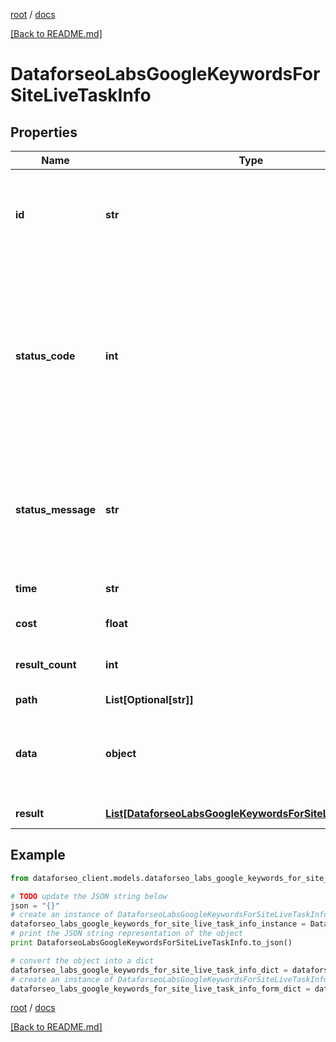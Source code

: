 [root](./../ "root") / [docs](./ "docs")

[[Back to README.md]](./../README.md "[Back to README.md]")

# DataforseoLabsGoogleKeywordsForSiteLiveTaskInfo

## Properties

Name | Type | Description | Notes
------------ | ------------- | ------------- | -------------
**id** | **str** | task identifier unique task identifier in our system in the UUID format | [optional]
**status_code** | **int** | status code of the task generated by DataForSEO, can be within the following range: 10000-60000 you can find the full list of the response codes here | [optional]
**status_message** | **str** | informational message of the task you can find the full list of general informational messages here | [optional]
**time** | **str** | execution time, seconds | [optional]
**cost** | **float** | total tasks cost, USD | [optional]
**result_count** | **int** | number of elements in the result array | [optional]
**path** | **List[Optional[str]]** | URL path | [optional]
**data** | **object** | contains the same parameters that you specified in the POST request | [optional]
**result** | [**List[DataforseoLabsGoogleKeywordsForSiteLiveResultInfo]**](DataforseoLabsGoogleKeywordsForSiteLiveResultInfo.md) | array of results | [optional]

## Example

```python
from dataforseo_client.models.dataforseo_labs_google_keywords_for_site_live_task_info import DataforseoLabsGoogleKeywordsForSiteLiveTaskInfo

# TODO update the JSON string below
json = "{}"
# create an instance of DataforseoLabsGoogleKeywordsForSiteLiveTaskInfo from a JSON string
dataforseo_labs_google_keywords_for_site_live_task_info_instance = DataforseoLabsGoogleKeywordsForSiteLiveTaskInfo.from_json(json)
# print the JSON string representation of the object
print DataforseoLabsGoogleKeywordsForSiteLiveTaskInfo.to_json()

# convert the object into a dict
dataforseo_labs_google_keywords_for_site_live_task_info_dict = dataforseo_labs_google_keywords_for_site_live_task_info_instance.to_dict()
# create an instance of DataforseoLabsGoogleKeywordsForSiteLiveTaskInfo from a dict
dataforseo_labs_google_keywords_for_site_live_task_info_form_dict = dataforseo_labs_google_keywords_for_site_live_task_info.from_dict(dataforseo_labs_google_keywords_for_site_live_task_info_dict)
```

  

[root](./../ "root") / [docs](./ "docs")

[[Back to README.md]](./../README.md "[Back to README.md]")